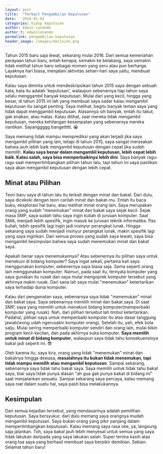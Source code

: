 ```yaml
---
layout: post
title:  "Terkait Pengambilan Keputusan"
date:   2016-01-01
categories: hidup keputusan
author: Edwin Lunando
author_t: edwinlunando
permalink: pengambilan-keputusan
header_image: /images/decision.png
---
```


Tahun 2015 baru saja lewat, sekarang mulai 2016. Dari semua kemeriahan perayaan tahun baru, entah kenapa, semakin ke belakang, saya semakin tidak melihat tahun baru sebagai momen yang seru atau pun berharga. Layaknya hari biasa, menjalani aktivitas sehari-hari saya yaitu, membuat keputusan.

Kalau saya diminta untuk mendeskripsikan tahun 2015 saya dengan sebuah kata, kata itu adalah 'keputusan',
walaupun sebenarnya tiap tahun saya selalu menggambil banyak keputusan. Mulai dari yang kecil, hingga yang besar, di tahun 2015 ini lah yang membuat saya sadar kalau mengambil keputusan itu sangat penting. Saya melihat, begitu banyak teman saya yang tidak dapat menggambil keputusan. Alasannya sih banyak, entah itu takut, gak enakan, atau malas. Kalau dilihat, saat mereka tidak mengambil keputusan, mereka kehilangan kesempatan yang sebenarnya mereka nantikan. Sayanggggg bangettttt. :sob:

Saya memang tidak mampu memprediksi yang akan terjadi jika saya mengambil pilihan yang lain, tetapi di tahun 2015, saya sangat merasakan bahwa jauh lebih baik mengambil keputusan dengan cepat jika sudah memilih. **Kalau saya benar dalam mengambil keputusan, lebih cepat lebih baik. Kalau salah, saya bisa memperbaikinya lebih dini**. Saya banyak ragu-ragu saat mempertimbangkan pilihan tahun lalu, tapi tahun ini saya pastikan saya akan mengambil keputusan dengan lebih cepat.

## Minat atau Pilihan

Teori baru saya di tahun lalu itu terkait dengan minat dan bakat. Dari dulu, saya dicekoki dengan teori carilah minat dan bakat-mu. Entah itu baca buku, eksplorasi hal baru, atau melihat minat orang lain. Saya merupakan orang yang sudah "menemukan" minat dan bakat saya sejak kecil. Sejak masa SMP, saya sudah tahu saya ingin kuliah di jurusan komputer. Saat SMA, menjadi lebih spesifik, ingin masuk ke jurusan teknik informatika. Pas kuliah, lebih spesifik lagi ingin jadi insinyur perangkat lunak. Hingga sekarang saya sudah menjadi insinyur perangkat lunak, makin spesifik lagi yang saya inginkan. Dari semua proses yang sudah saya lewati, saya bisa mengambil kesimpulan bahwa saya sudah menemukan minat dan bakat saya.

Apakah benar saya menemukannya? Atau sebenernya itu pilihan saya untuk menekuni di bidang komputer? Saya ingat sekali, pertama kali saya menggunakan komputer, sebenernya saya biasa saja. Sama seperti orang lain menggunakan komputer. Namun, pada saat itu, ternyata komputer yang saya gunakan itu rusak dan saya mulai mengoprek komputer tersebut yang akhirnya makin rusak. Dari sana lah saya mulai "menemukan" ketertarikan saya terhadap dunia komputer.

Kalau dari pengamatan saya, sebenarnya saya tidak "menemukan" minat dan bakat saya. Saya sebenarnya memilih minat dan bakat saya. Di saat SMP, saya yang memilih untuk menekuni bidang komputer(memperbaiki komputer yang rusak). Nah, dari pilihan tersebut lah timbul ketertarikan. Padahal, pilihan saya untuk memperbaiki komputer itu atas dasar tanggung jawab(wong udah ngerusakin komputer orang). Setelah itu, yah, efek bola salju. Mulai sering memperbaiki komputer sendiri dan orang lain, mulai bikin program kecil-kecilan, dan pada akhirnya suka komputer. **Saya memilih untuk minat di bidang komputer**, walaupun saya tidak tahu konsekuensinya bakal jadi seperti ini. :sunglasses:

Oleh karena itu, saya kira, orang yang tidak "menemukan" minat dan bakatnya hingga dewasa, **masalahnya itu bukan tidak menemukan, tapi tidak mampu memilih atau mengambil keputusan**. Sampai sekarang, sebenarnya saya tidak tahu bakat saya. Saya memilih untuk tidak tahu bakat saya, biar saya tidak punya alasan "ah gua gak punya bakat di bidang ini" saat menjalankan sesuatu. Sampai sekarang saya percaya, kalau memang saya niat dalam suatu hal, saya pasti bisa melakukannya.

## Kesimpulan

Dari semua kejadian tersebut, yang mendasarinya adalah pemilihan keputusan. Saya bersyukur, dari dulu memang saya orangnya mudah mengambil keputusan. Saya bukan orang yang pikir panjang dalam mempertimbangkan keputusan. Kalau memang saya rasa oke, ya, langsung saja jalankan. Toh, saya bakal jauh lebih menyesal untuk semua yang saya tidak lakukan daripada yang saya lakukan salah. Super terima kasih atas orang tua saya yang berhasil membuat saya berpikir demikian. Sekian. Selamat tahun baru!
